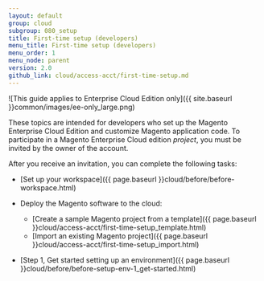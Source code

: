 ```yaml
---
layout: default
group: cloud
subgroup: 080_setup
title: First-time setup (developers)
menu_title: First-time setup (developers)
menu_order: 1
menu_node: parent
version: 2.0
github_link: cloud/access-acct/first-time-setup.md
---
```


![This guide applies to Enterprise Cloud Edition only]({{ site.baseurl }}common/images/ee-only_large.png) 

These topics are intended for developers who set up the Magento Enterprise Cloud Edition and customize Magento application code. To participate in a Magento Enterprise Cloud edition *project*, you must be invited by the owner of the account.

After you receive an invitation, you can complete the following tasks:

*	[Set up your workspace]({{ page.baseurl }}cloud/before/before-workspace.html)
*	Deploy the Magento software to the cloud:

	*	[Create a sample Magento project from a template]({{ page.baseurl }}cloud/access-acct/first-time-setup_template.html)
	*	[Import an existing Magento project]({{ page.baseurl }}cloud/access-acct/first-time-setup_import.html)
*	[Step 1, Get started setting up an environment]({{ page.baseurl }}cloud/before/before-setup-env-1_get-started.html)
